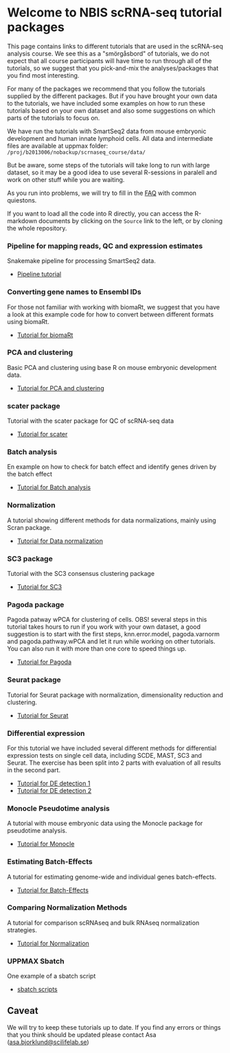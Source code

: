 # Welcome to NBIS scRNA-seq tutorial packages

This page contains links to different tutorials that are used in the scRNA-seq analysis course. We see this as a "smörgåsbord" of tutorials, we do not expect that all course participants will have time to run through all of the tutorials, so we suggest that you pick-and-mix the analyses/packages that you find most interesting. 

For many of the packages we recommend that you follow the tutorials supplied by the different packages. But if you have brought your own data to the tutorials, we have included some examples on how to run these tutorials based on your own dataset and also some suggestions on which parts of the tutorials to focus on.

We have run the tutorials with SmartSeq2 data from mouse embryonic development and human innate lymphoid cells. All data and intermediate files are available at uppmax folder: `/proj/b2013006/nobackup/scrnaseq_course/data/`

But be aware, some steps of the tutorials will take long to run with large dataset, so it may be a good idea to use several R-sessions in paralell and work on other stuff while you are waiting. 

As you run into problems, we will try to fill in the [FAQ](FAQ.md) with common quiestons.

If you want to load all the code into R directly, you can access the R-markdown documents by clicking on the `Source` link to the left, or by cloning the whole repository.

### Pipeline for mapping reads, QC and expression estimates

Snakemake pipeline for processing SmartSeq2 data.

*	[Pipeline tutorial](Pipeline_exercise.md) 

### Converting gene names to Ensembl IDs

For those not familiar with working with biomaRt, we suggest that you have a look at this example code for how to convert between different formats using biomaRt. 
 
*	[Tutorial for biomaRt](biomart.md) 
### PCA and clustering

Basic PCA and clustering using base R on mouse embryonic development data.

*	[Tutorial for PCA and clustering](exercises/PCA_and_clustering.md)

### scater package

Tutorial with the scater package for QC of scRNA-seq data

*	[Tutorial for scater](scater_ilc.md)

### Batch analysis

En example on how to check for batch effect and identify genes driven by the batch effect

*	[Tutorial for Batch analysis](batch_analysis.md)

### Normalization

A tutorial showing different methods for data normalizations, mainly using Scran package.

*	[Tutorial for Data normalization](norm_analysis.md)

### SC3 package

Tutorial with the SC3 consensus clustering package

*	[Tutorial for SC3](sc3_ilc.md)

### Pagoda package

Pagoda patway wPCA for clustering of cells. OBS! several steps in this tutorial takes hours to run if you work with your own dataset, a good suggestion is to start with the first steps, knn.error.model, pagoda.varnorm and pagoda.pathway.wPCA and let it run while working on other tutorials. You can also run it with more than one core to speed things up.
 
*	[Tutorial for Pagoda](pagoda_ilc.md)

### Seurat package

Tutorial for Seurat package with normalization, dimensionality reduction and clustering.

*	[Tutorial for Seurat](seurat_analysis.md)

### Differential expression

For this tutorial we have included several different methods for differential expression tests on single cell data, including SCDE, MAST, SC3 and Seurat. The exercise has been split into 2 parts with evaluation of all results in the second part. 

*	[Tutorial for DE detection 1](Differential_gene_expression.md)
*	[Tutorial for DE detection 2](Differential_gene_expression_part2.md)

### Monocle Pseudotime analysis

A tutorial with mouse embryonic data using the Monocle package for pseudotime analysis.

*	[Tutorial for Monocle](monocle_analysis.md)   

### Estimating Batch-Effects

A tutorial for estimating genome-wide and individual genes batch-effects.

*	[Tutorial for Batch-Effects](batch_analysis.md)   

### Comparing Normalization Methods

A tutorial for comparison scRNAseq and bulk RNAseq normalization strategies.

*	[Tutorial for Normalization](norm_analysis.md)   

### UPPMAX Sbatch
 
One example of a sbatch script
 
*	[sbatch scripts](sbatchScript.md)   
 
## Caveat

We will try to keep these tutorials up to date. If you find any errors or things that you think should be updated please contact Asa (asa.bjorklund@scilifelab.se) 
  		
